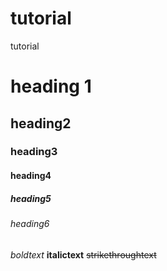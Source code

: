 # tutorial
tutorial
# heading 1
## heading2
### heading3
#### heading4
##### heading5
###### heading6


*boldtext*
**italictext**
~~strikethroughtext~~
